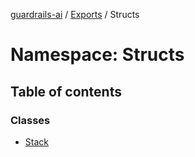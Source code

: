 [guardrails-ai](../README.md) / [Exports](../modules.md) / Structs

# Namespace: Structs

## Table of contents

### Classes

- [Stack](../classes/Structs.Stack.md)
